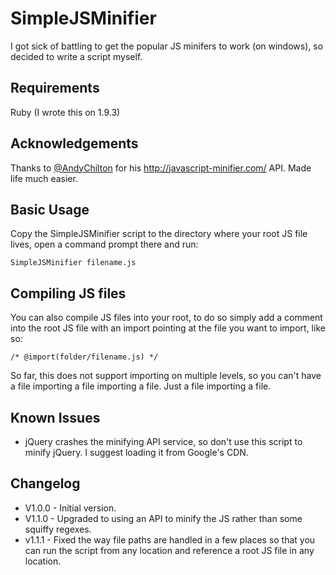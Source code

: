 # SimpleJSMinifier

I got sick of battling to get the popular JS minifers to work (on windows), so decided to write a script myself.

## Requirements
Ruby (I wrote this on 1.9.3)

## Acknowledgements

Thanks to [@AndyChilton](https://twitter.com/andychilton) for his http://javascript-minifier.com/ API. Made life much easier.

## Basic Usage
Copy the SimpleJSMinifier script to the directory where your root JS file lives, open a command prompt there and run:

	SimpleJSMinifier filename.js

## Compiling JS files
You can also compile JS files into your root, to do so simply add a comment into the root JS file with an import pointing at the file you want to import, like so:
	
	/* @import(folder/filename.js) */

So far, this does not support importing on multiple levels, so you can't have a file importing a file importing a file. Just a file importing a file.

## Known Issues
* jQuery crashes the minifying API service, so don't use this script to minify jQuery. I suggest loading it from Google's CDN.

## Changelog

* V1.0.0 - Initial version.
* V1.1.0 - Upgraded to using an API to minify the JS rather than some squiffy regexes.
* v1.1.1 - Fixed the way file paths are handled in a few places so that you can run the script from any location and reference a root JS file in any location.
